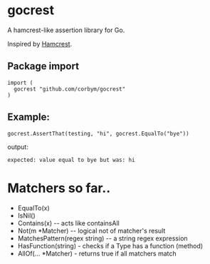 # gocrest

A hamcrest-like assertion library for Go. 

Inspired by [Hamcrest](https://github.com/hamcrest). 

## Package import

```
import (
  gocrest "github.com/corbym/gocrest"
)
```

## Example:
```
gocrest.AssertThat(testing, "hi", gocrest.EqualTo("bye"))
```

output:

```
expected: value equal to bye but was: hi
```

# Matchers so far..

- EqualTo(x)
- IsNil()
- Contains(x) -- acts like containsAll
- Not(m *Matcher) -- logical not of matcher's result
- MatchesPattern(regex string) -- a string regex expression
- HasFunction(string) - checks if a Type has a function (method)
- AllOf(... *Matcher) - returns true if all matchers match